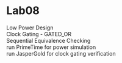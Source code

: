 # Lab08  

Low Power Design  
Clock Gating - GATED_OR  
Sequential Equivalence Checking  
run PrimeTime for power simulation  
run JasperGold for clock gating verification  